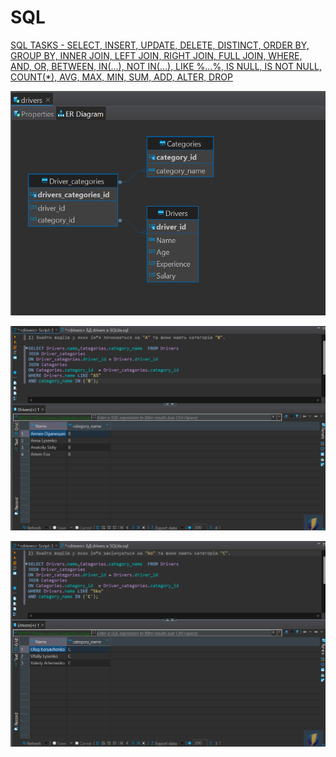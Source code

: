 # SQL

[SQL TASKS - SELECT, INSERT, UPDATE, DELETE, DISTINCT, ORDER BY, GROUP BY, INNER JOIN, LEFT JOIN, RIGHT JOIN, FULL JOIN, WHERE, AND, OR, BETWEEN, IN(...), NOT IN(...), LIKE %...%, IS NULL, IS NOT NULL, COUNT(*), AVG, MAX, MIN, SUM, ADD, ALTER, DROP](https://github.com/RomanPravdiuk/SQL/blob/main/Tasks.md)

![tables](https://github.com/DariaStavytska/SQL/blob/main/%D0%A1%D1%85%D0%B5%D0%BC%D0%B0%201.png)

![Завдання 1](https://github.com/DariaStavytska/SQL/blob/main/%D0%97%D0%B0%D0%B2%D0%B4%D0%B0%D0%BD%D0%BD%D1%8F%201.png)

![Завдання 2](https://github.com/DariaStavytska/SQL/blob/main/%D0%97%D0%B0%D0%B2%D0%B4%D0%B0%D0%BD%D0%BD%D1%8F%202.png)
